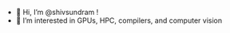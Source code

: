 - 👋 Hi, I’m @shivsundram !
- 👀 I’m interested in GPUs, HPC, compilers, and computer vision


<!---
shivsundram/shivsundram is a ✨ special ✨ repository because its `README.md` (this file) appears on your GitHub profile.
You can click the Preview link to take a look at your changes.
--->
